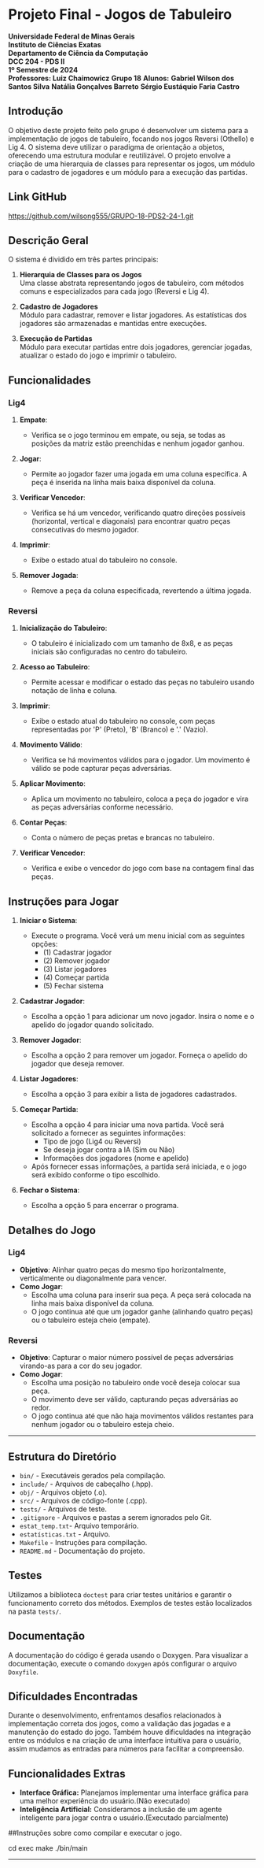 # Projeto Final - Jogos de Tabuleiro

**Universidade Federal de Minas Gerais**  
**Instituto de Ciências Exatas**  
**Departamento de Ciência da Computação**  
**DCC 204 - PDS II**  
**1º Semestre de 2024**  
**Professores: Luiz Chaimowicz**
**Grupo 18**
**Alunos:** 
**Gabriel Wilson dos Santos Silva**
**Natália Gonçalves Barreto**
**Sérgio Eustáquio Faria Castro**

## Introdução

O objetivo deste projeto feito pelo grupo é desenvolver um sistema para a implementação de jogos de tabuleiro, focando nos jogos Reversi (Othello) e Lig 4. O sistema deve utilizar o paradigma de orientação a objetos, oferecendo uma estrutura modular e reutilizável. O projeto envolve a criação de uma hierarquia de classes para representar os jogos, um módulo para o cadastro de jogadores e um módulo para a execução das partidas.

## Link GitHub

https://github.com/wilsong555/GRUPO-18-PDS2-24-1.git

## Descrição Geral

O sistema é dividido em três partes principais:

1. **Hierarquia de Classes para os Jogos**  
   Uma classe abstrata representando jogos de tabuleiro, com métodos comuns e especializados para cada jogo (Reversi e Lig 4).

2. **Cadastro de Jogadores**  
   Módulo para cadastrar, remover e listar jogadores. As estatísticas dos jogadores são armazenadas e mantidas entre execuções.

3. **Execução de Partidas**  
   Módulo para executar partidas entre dois jogadores, gerenciar jogadas, atualizar o estado do jogo e imprimir o tabuleiro.

## Funcionalidades

### Lig4

1. **Empate**:
   - Verifica se o jogo terminou em empate, ou seja, se todas as posições da matriz estão preenchidas e nenhum jogador ganhou.

2. **Jogar**:
   - Permite ao jogador fazer uma jogada em uma coluna específica. A peça é inserida na linha mais baixa disponível da coluna.

3. **Verificar Vencedor**:
   - Verifica se há um vencedor, verificando quatro direções possíveis (horizontal, vertical e diagonais) para encontrar quatro peças consecutivas do mesmo jogador.

4. **Imprimir**:
   - Exibe o estado atual do tabuleiro no console.

5. **Remover Jogada**:
   - Remove a peça da coluna especificada, revertendo a última jogada.

### Reversi

1. **Inicialização do Tabuleiro**:
   - O tabuleiro é inicializado com um tamanho de 8x8, e as peças iniciais são configuradas no centro do tabuleiro.

2. **Acesso ao Tabuleiro**:
   - Permite acessar e modificar o estado das peças no tabuleiro usando notação de linha e coluna.

3. **Imprimir**:
   - Exibe o estado atual do tabuleiro no console, com peças representadas por 'P' (Preto), 'B' (Branco) e '.' (Vazio).

4. **Movimento Válido**:
   - Verifica se há movimentos válidos para o jogador. Um movimento é válido se pode capturar peças adversárias.

5. **Aplicar Movimento**:
   - Aplica um movimento no tabuleiro, coloca a peça do jogador e vira as peças adversárias conforme necessário.

6. **Contar Peças**:
   - Conta o número de peças pretas e brancas no tabuleiro.

7. **Verificar Vencedor**:
   - Verifica e exibe o vencedor do jogo com base na contagem final das peças.

## Instruções para Jogar

1. **Iniciar o Sistema**:
   - Execute o programa. Você verá um menu inicial com as seguintes opções:
     - (1) Cadastrar jogador
     - (2) Remover jogador
     - (3) Listar jogadores
     - (4) Começar partida
     - (5) Fechar sistema

2. **Cadastrar Jogador**:
   - Escolha a opção 1 para adicionar um novo jogador. Insira o nome e o apelido do jogador quando solicitado.

3. **Remover Jogador**:
   - Escolha a opção 2 para remover um jogador. Forneça o apelido do jogador que deseja remover.

4. **Listar Jogadores**:
   - Escolha a opção 3 para exibir a lista de jogadores cadastrados.

5. **Começar Partida**:
   - Escolha a opção 4 para iniciar uma nova partida. Você será solicitado a fornecer as seguintes informações:
     - Tipo de jogo (Lig4 ou Reversi)
     - Se deseja jogar contra a IA (Sim ou Não)
     - Informações dos jogadores (nome e apelido)
   - Após fornecer essas informações, a partida será iniciada, e o jogo será exibido conforme o tipo escolhido.

6. **Fechar o Sistema**:
   - Escolha a opção 5 para encerrar o programa.

## Detalhes do Jogo

### Lig4

- **Objetivo**: Alinhar quatro peças do mesmo tipo horizontalmente, verticalmente ou diagonalmente para vencer.
- **Como Jogar**:
  - Escolha uma coluna para inserir sua peça. A peça será colocada na linha mais baixa disponível da coluna.
  - O jogo continua até que um jogador ganhe (alinhando quatro peças) ou o tabuleiro esteja cheio (empate).

### Reversi

- **Objetivo**: Capturar o maior número possível de peças adversárias virando-as para a cor do seu jogador.
- **Como Jogar**:
  - Escolha uma posição no tabuleiro onde você deseja colocar sua peça.
  - O movimento deve ser válido, capturando peças adversárias ao redor.
  - O jogo continua até que não haja movimentos válidos restantes para nenhum jogador ou o tabuleiro esteja cheio.

---

## Estrutura do Diretório

- `bin/` - Executáveis gerados pela compilação.
- `include/` - Arquivos de cabeçalho (.hpp).
- `obj/` - Arquivos objeto (.o).
- `src/` - Arquivos de código-fonte (.cpp).
- `tests/` - Arquivos de teste.
- `.gitignore` - Arquivos e pastas a serem ignorados pelo Git.
- `estat_temp.txt`- Arquivo temporário.
- `estatísticas.txt` - Arquivo.
- `Makefile` - Instruções para compilação.
- `README.md` - Documentação do projeto.

## Testes

Utilizamos a biblioteca `doctest` para criar testes unitários e garantir o funcionamento correto dos métodos. Exemplos de testes estão localizados na pasta `tests/`.

## Documentação

A documentação do código é gerada usando o Doxygen. Para visualizar a documentação, execute o comando `doxygen` após configurar o arquivo `Doxyfile`.

## Dificuldades Encontradas

Durante o desenvolvimento, enfrentamos desafios relacionados à implementação correta dos jogos, como a validação das jogadas e a manutenção do estado do jogo. Também houve dificuldades na integração entre os módulos e na criação de uma interface intuitiva para o usuário, assim mudamos as entradas para números para facilitar a compreensão. 

## Funcionalidades Extras

- **Interface Gráfica:** Planejamos implementar uma interface gráfica para uma melhor experiência do usuário.(Não executado)
- **Inteligência Artificial:** Consideramos a inclusão de um agente inteligente para jogar contra o usuário.(Executado parcialmente)


##Instruções sobre como compilar e executar o jogo.


cd exec
make
./bin/main

---
